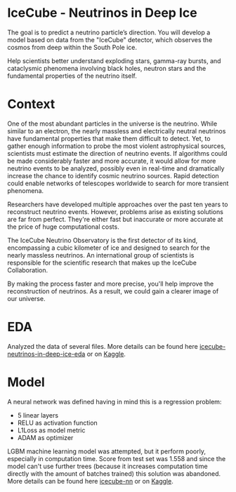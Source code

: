 # IceCube - Neutrinos in Deep Ice
The goal is to predict a neutrino particle’s direction. You will develop a model based on data from the "IceCube" detector, which observes the cosmos from deep within the South Pole ice.

Help scientists better understand exploding stars, gamma-ray bursts, and cataclysmic phenomena involving black holes, neutron stars and the fundamental properties of the neutrino itself.
# Context
One of the most abundant particles in the universe is the neutrino. While similar to an electron, the nearly massless and electrically neutral neutrinos have fundamental properties that make them difficult to detect. Yet, to gather enough information to probe the most violent astrophysical sources, scientists must estimate the direction of neutrino events. If algorithms could be made considerably faster and more accurate, it would allow for more neutrino events to be analyzed, possibly even in real-time and dramatically increase the chance to identify cosmic neutrino sources. Rapid detection could enable networks of telescopes worldwide to search for more transient phenomena.

Researchers have developed multiple approaches over the past ten years to reconstruct neutrino events. However, problems arise as existing solutions are far from perfect. They're either fast but inaccurate or more accurate at the price of huge computational costs.

The IceCube Neutrino Observatory is the first detector of its kind, encompassing a cubic kilometer of ice and designed to search for the nearly massless neutrinos. An international group of scientists is responsible for the scientific research that makes up the IceCube Collaboration.

By making the process faster and more precise, you'll help improve the reconstruction of neutrinos. As a result, we could gain a clearer image of our universe.

# EDA

Analyzed the data of several files. More details can be found here [icecube-neutrinos-in-deep-ice-eda](https://github.com/IAskarov/IceCube/blob/master/icecube-neutrinos-in-deep-ice-eda.ipynb) or on [Kaggle](https://www.kaggle.com/code/ilnuraskarov/icecube-neutrinos-in-deep-ice-eda?scriptVersionId=124947435).



# Model
A neural network was defined having in mind this is a regression problem:
 - 5  linear layers
 - RELU as activation function
 - L1Loss as model metric
 - ADAM as optimizer

LGBM machine learning model was attempted, but it perform poorly, especially in computation time. Score from test set was 1.558 and since the model can't use further trees (because it increases computation time directly with the amount of batches trained) this solution was abandoned. 
More details can be found here [icecube-nn](https://github.com/IAskarov/IceCube/blob/master/icecube-nn.ipynb) or on [Kaggle](https://www.kaggle.com/code/ilnuraskarov/icecube-nn?scriptVersionId=124952276).